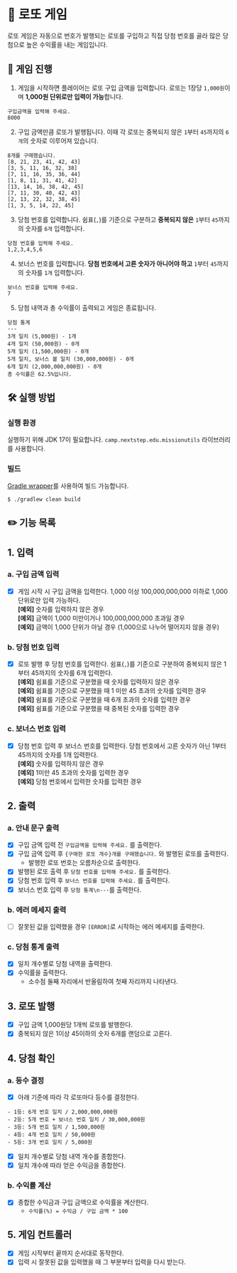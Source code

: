 # 🎰 로또 게임

로또 게임은 자동으로 번호가 발행되는 로또를 구입하고 직접 당첨 번호를 골라 많은 당첨으로 높은 수익률을 내는 게임입니다.

## 📝 게임 진행

1. 게임을 시작하면 플레이어는 로또 구입 금액을 입력합니다. 로또는 1장당 `1,000원`이며 **1,000원 단위로만 입력이 가능**합니다.

```
구입금액을 입력해 주세요.
8000
```

2. 구입 금액만큼 로또가 발행됩니다. 이때 각 로또는 중복되지 않은 `1`부터 `45`까지의 `6개`의 숫자로 이루어져 있습니다.

```
8개를 구매했습니다.
[8, 21, 23, 41, 42, 43] 
[3, 5, 11, 16, 32, 38] 
[7, 11, 16, 35, 36, 44] 
[1, 8, 11, 31, 41, 42] 
[13, 14, 16, 38, 42, 45] 
[7, 11, 30, 40, 42, 43] 
[2, 13, 22, 32, 38, 45] 
[1, 3, 5, 14, 22, 45]
```

3. 당첨 번호를 입력합니다. 쉼표(`,`)를 기준으로 구분하고 **중복되지 않은** `1`부터 `45`까지의 숫자를 `6개` 입력합니다.

```
당첨 번호를 입력해 주세요.
1,2,3,4,5,6
```

4. 보너스 번호를 입력합니다. **당첨 번호에서 고른 숫자가 아니어야 하고** `1`부터 `45`까지의 숫자를 `1개` 입력합니다.

```
보너스 번호를 입력해 주세요.
7
```

5. 당첨 내역과 총 수익률이 출력되고 게임은 종료됩니다.

```
당첨 통계
---
3개 일치 (5,000원) - 1개
4개 일치 (50,000원) - 0개
5개 일치 (1,500,000원) - 0개
5개 일치, 보너스 볼 일치 (30,000,000원) - 0개
6개 일치 (2,000,000,000원) - 0개
총 수익률은 62.5%입니다.
```

## 🛠 실행 방법

### 실행 환경

실행하기 위해 JDK 17이 필요합니다.
`camp.nextstep.edu.missionutils` 라이브러리를 사용합니다.

### 빌드

[Gradle wrapper](https://docs.gradle.org/current/userguide/gradle_wrapper.html)를 사용하여 빌드 가능합니다.

```
$ ./gradlew clean build
```

## ✏️ 기능 목록

## 1. 입력

### a. 구입 금액 입력

-[x] 게임 시작 시 구입 금액을 입력한다. 1,000 이상 100,000,000,000 이하로 1,000 단위로만 입력 가능하다.  
 **[예외]** 숫자를 입력하지 않은 경우  
 **[예외]** 금액이 1,000 미만이거나 100,000,000,000 초과일 경우  
 **[예외]** 금액이 1,000 단위가 아닐 경우 (1,000으로 나누어 떨어지지 않을 경우)

### b. 당첨 번호 입력

-[x] 로또 발행 후 당첨 번호를 입력한다. 쉼표(`,`)를 기준으로 구분하여 중복되지 않은 1부터 45까지의 숫자를 6개 입력한다.  
 **[예외]** 쉼표를 기준으로 구분했을 때 숫자를 입력하지 않은 경우  
 **[예외]** 쉼표를 기준으로 구분했을 때 1 미만 45 초과의 숫자를 입력한 경우  
 **[예외]** 쉼표를 기준으로 구분했을 때 6개 초과의 숫자를 입력한 경우  
 **[예외]** 쉼표를 기준으로 구분했을 때 중복된 숫자를 입력한 경우

### c. 보너스 번호 입력

-[x] 당첨 번호 입력 후 보너스 번호를 입력한다. 당첨 번호에서 고른 숫자가 아닌 1부터 45까지의 숫자를 1개 입력한다.  
 **[예외]** 숫자를 입력하지 않은 경우  
 **[예외]** 1미만 45 초과의 숫자를 입력한 경우  
 **[예외]** 당첨 번호에서 입력한 숫자를 입력한 경우

## 2. 출력

### a. 안내 문구 출력

-[x] 구입 금액 입력 전 `구입금액을 입력해 주세요.` 를 출력한다.
-[x] 구입 금액 입력 후 `{구매한 로또 개수}개를 구매했습니다.` 와 발행된 로또를 출력한다.
    - 발행한 로또 번호는 오름차순으로 출력한다.
-[x] 발행된 로또 출력 후 `당첨 번호를 입력해 주세요.` 를 출력한다.
-[x] 당첨 번호 입력 후 `보너스 번호를 입력해 주세요.` 를 출력한다.
-[x] 보너스 번호 입력 후 `당첨 통계\n---`를 출력한다.

### b. 에러 메세지 출력

-[ ] 잘못된 값을 입력했을 경우 `[ERROR]`로 시작하는 에러 메세지를 출력한다.

### c. 당첨 통계 출력

-[x] 일치 개수별로 당첨 내역을 출력한다.
-[x] 수익률을 출력한다.
    - 소수점 둘째 자리에서 반올림하여 첫째 자리까지 나타낸다.

## 3. 로또 발행

-[x] 구입 금액 1,000원당 1개씩 로또를 발행한다.
-[x] 중복되지 않은 1이상 45이하의 숫자 6개를 랜덤으로 고른다.

## 4. 당첨 확인

### a. 등수 결정

-[x] 아래 기준에 따라 각 로또마다 등수를 결정한다.

```
- 1등: 6개 번호 일치 / 2,000,000,000원
- 2등: 5개 번호 + 보너스 번호 일치 / 30,000,000원
- 3등: 5개 번호 일치 / 1,500,000원
- 4등: 4개 번호 일치 / 50,000원
- 5등: 3개 번호 일치 / 5,000원
```

-[x] 일치 개수별로 당첨 내역 개수를 종합한다.
-[x] 일치 개수에 따라 얻은 수익금을 종합한다.

### b. 수익률 계산

-[x] 종합한 수익금과 구입 금액으로 수익률을 계산한다.
    - `수익률(%) = 수익금 / 구입 금액 * 100`

## 5. 게임 컨트롤러

-[x] 게임 시작부터 끝까지 순서대로 동작한다.
-[x] 입력 시 잘못된 값을 입력했을 때 그 부분부터 입력을 다시 받는다.
